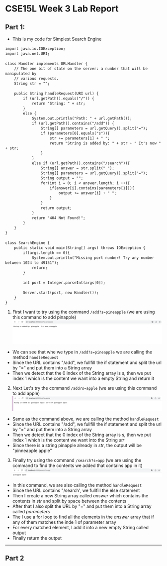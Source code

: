 # CSE15L Week 3 Lab Report
## Part 1:
* This is my code for Simplest Search Engine
```
import java.io.IOException;
import java.net.URI;

class Handler implements URLHandler {
    // The one bit of state on the server: a number that will be manipulated by
    // various requests.
    String str = "";

    public String handleRequest(URI url) {
        if (url.getPath().equals("/")) {
            return "String: " + str;
        } 
        else {
            System.out.println("Path: " + url.getPath());
            if (url.getPath().contains("/add")) {
                String[] parameters = url.getQuery().split("=");
                if (parameters[0].equals("s")){
                    str += parameters[1] + " ";
                    return "String is added by: " + str + " It's now " + str;
                }
            }
            else if (url.getPath().contains("/search")){
                String[] answer = str.split(" ");
                String[] parameters = url.getQuery().split("=");
                String output = "";
                for(int i = 0; i < answer.length; i ++){
                    if(answer[i].contains(parameters[1])){
                        output += answer[i] + " ";
                    }
                }
                return output;
            }
            return "404 Not Found!";
        }
    }
}

class SearchEngine {
    public static void main(String[] args) throws IOException {
        if(args.length == 0){
            System.out.println("Missing port number! Try any number between 1024 to 49151");
            return;
        }

        int port = Integer.parseInt(args[0]);

        Server.start(port, new Handler());
    }
}
```
1. First I want to try using the command `/add?s=pineapple` (we are using this command to add pinapple)
![Image](screenshot12.png)
* We can see that whe we type in `/add?s=pineapple` we are calling the method `handleRequest`
* Since the URL contains "/add", we fullfill the if statement and split the url by "=" and put them into a String array
* Then we detect that the 0 index of the String array is s, then we put index 1 which is the content we want into a empty String and return it

2. Next Let's try the command `/add?s=apple` (we are using this command to add apple)
![Image](screenshot13.png)
* Same as the command above, we are calling the method `handleRequest`
* Since the URL contains "/add", we fullfill the if statement and split the url by "=" and put them into a String array
* Then we detect that the 0 index of the String array is s, then we put index 1 which is the content we want into the String *str*
* Since there is a string pinapple already in *str*, the output will be "pinneapple apple"

3. Finally try using the command `/search?s=app` (we are using the command to find the contents we added that contains app in it)
![Image](screenshot14.png)
* In this command, we are also calling the method `handleRequest`
* Since the URL contains "/search', we fullfill the else statement
* Then I create a new String array called *answer* which contains the contents in *str* and split by space between the contents
* After that I also split the URL by "=" and put them into a String array called *parameters*
* The I use a for loop to find all the elements in the *answer* array that if any of them matches the inde 1 of parameter array
* For every matched element, I add it into a new empty String called output
* Finally return the output

---

## Part 2

